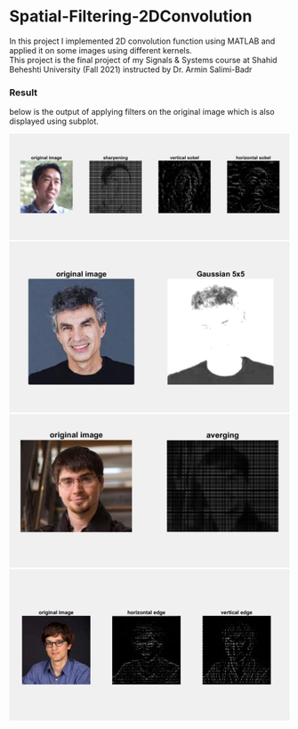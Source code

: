 # Spatial-Filtering-2DConvolution
In this project I implemented 2D convolution function using MATLAB and applied it on some images using different kernels. <br/>
This project is the final project of my Signals & Systems course at Shahid Beheshti University (Fall 2021) instructed by Dr. Armin Salimi-Badr

### Result
below is the output of applying filters on the original image which is also displayed using subplot.

![sharpening and sobels](https://github.com/mehrshad-sdtn/Spatial-Filtering-2DConvolution/blob/master/output-images/Andrew.png)
![gaussian 5x5](https://github.com/mehrshad-sdtn/Spatial-Filtering-2DConvolution/blob/master/output-images/Bengio.png)
![averaging filter](https://github.com/mehrshad-sdtn/Spatial-Filtering-2DConvolution/blob/master/output-images/Goodfellow.png)
![horizontal & vertical edge](https://github.com/mehrshad-sdtn/Spatial-Filtering-2DConvolution/blob/master/output-images/Leskovec.png)
